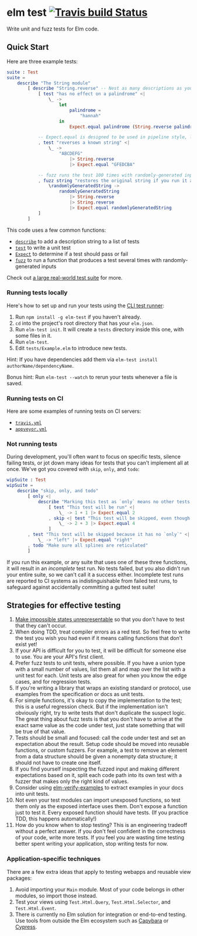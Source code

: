 # elm test [![Travis build Status](http://travis-ci.org/elm-explorations/test.svg?branch=master)](https://travis-ci.org/elm-explorations/test)

Write unit and fuzz tests for Elm code.

## Quick Start

Here are three example tests:

```elm
suite : Test
suite =
    describe "The String module"
        [ describe "String.reverse" -- Nest as many descriptions as you like.
            [ test "has no effect on a palindrome" <|
                \_ ->
                    let
                        palindrome =
                            "hannah"
                    in
                        Expect.equal palindrome (String.reverse palindrome)

            -- Expect.equal is designed to be used in pipeline style, like this.
            , test "reverses a known string" <|
                \_ ->
                    "ABCDEFG"
                        |> String.reverse
                        |> Expect.equal "GFEDCBA"

            -- fuzz runs the test 100 times with randomly-generated inputs!
            , fuzz string "restores the original string if you run it again" <|
                \randomlyGeneratedString ->
                    randomlyGeneratedString
                        |> String.reverse
                        |> String.reverse
                        |> Expect.equal randomlyGeneratedString
            ]
        ]
```

This code uses a few common functions:

* [`describe`](https://package.elm-lang.org/packages/elm-explorations/test/latest/Test#describe) to add a description string to a list of tests
* [`test`](https://package.elm-lang.org/packages/elm-explorations/test/latest/Test#test) to write a unit test
* [`Expect`](https://package.elm-lang.org/packages/elm-explorations/test/latest/Expect) to determine if a test should pass or fail
* [`fuzz`](https://package.elm-lang.org/packages/elm-explorations/test/latest/Test#fuzz) to run a function that produces a test several times with randomly-generated inputs

Check out [a large real-world test suite](https://github.com/rtfeldman/elm-css/tree/master/tests) for more.

### Running tests locally

Here's how to set up and run your tests using the [CLI test runner](https://github.com/rtfeldman/node-test-runner):

1. Run `npm install -g elm-test` if you haven't already.
2. `cd` into the project's root directory that has your `elm.json`.
3. Run `elm-test init`. It will create a `tests` directory inside this one,
   with some files in it.
5. Run `elm-test`.
6. Edit `tests/Example.elm` to introduce new tests.

Hint: If you have dependencies add them via `elm-test install authorName/dependencyName`.

Bonus hint: Run `elm-test --watch` to rerun your tests whenever a file is saved.

### Running tests on CI

Here are some examples of running tests on CI servers:

* [`travis.yml`](https://github.com/rtfeldman/elm-css/blob/master/.travis.yml)
* [`appveyor.yml`](https://github.com/rtfeldman/elm-css/blob/master/appveyor.yml)

### Not running tests

During development, you'll often want to focus on specific tests, silence failing tests, or jot down many ideas for tests that you can't implement all at once. We've got you covered with `skip`, `only`, and `todo`:

```elm
wipSuite : Test
wipSuite =
    describe "skip, only, and todo"
        [ only <|
            describe "Marking this test as `only` means no other tests will be run!"
                [ test "This test will be run" <|
                    \_ -> 1 + 1 |> Expect.equal 2
                , skip <| test "This test will be skipped, even though it's in an `only`!" <|
                    \_ -> 2 + 3 |> Expect.equal 4
                ]
        , test "This test will be skipped because it has no `only`" <|
            \_ -> "left" |> Expect.equal "right"
        , todo "Make sure all splines are reticulated"
        ]
```

If you run this example, or any suite that uses one of these three functions, it will result in an _incomplete_ test run. No tests failed, but you also didn't run your entire suite, so we can't call it a success either. Incomplete test runs are reported to CI systems as indistinguishable from failed test runs, to safeguard against accidentally committing a gutted test suite!

## Strategies for effective testing

1. [Make impossible states unrepresentable](https://www.youtube.com/watch?v=IcgmSRJHu_8) so that you don't have to test that they can't occur.
1. When doing TDD, treat compiler errors as a red test. So feel free to write the test you wish you had even if it means calling functions that don't exist yet!
1. If your API is difficult for you to test, it will be difficult for someone else to use. You are your API's first client.
1. Prefer fuzz tests to unit tests, where possible. If you have a union type with a small number of values, list them all and map over the list with a unit test for each. Unit tests are also great for when you know the edge cases, and for regression tests.
1. If you're writing a library that wraps an existing standard or protocol, use examples from the specification or docs as unit tests.
1. For simple functions, it's okay to copy the implementation to the test; this is a useful regression check. But if the implementation isn't obviously right, try to write tests that don't duplicate the suspect logic. The great thing about fuzz tests is that you don't have to arrive at the exact same value as the code under test, just state something that will be true of that value.
1. Tests should be small and focused: call the code under test and set an expectation about the result. Setup code should be moved into reusable functions, or custom fuzzers. For example, a test to remove an element from a data structure should be given a nonempty data structure; it should not have to create one itself.
1. If you find yourself inspecting the fuzzed input and making different expectations based on it, split each code path into its own test with a fuzzer that makes only the right kind of values.
1. Consider using [elm-verify-examples](https://github.com/stoeffel/elm-verify-examples) to extract examples in your docs into unit tests.
1. Not even your test modules can import unexposed functions, so test them only as the exposed interface uses them. Don't expose a function just to test it. Every exposed function should have tests. (If you practice TDD, this happens automatically!)
1. How do you know when to stop testing? This is an engineering tradeoff without a perfect answer. If you don't feel confident in the correctness of your code, write more tests. If you feel you are wasting time testing better spent writing your application, stop writing tests for now.

### Application-specific techniques
There are a few extra ideas that apply to testing webapps and reusable view packages:

1. Avoid importing your `Main` module. Most of your code belongs in other modules, so import those instead.
1. Test your views using `Test.Html.Query`, `Test.Html.Selector`, and `Test.Html.Event`.
1. There is currently no Elm solution for integration or end-to-end testing. Use tools from outside the Elm ecosystem such as [Capybara](https://www.rubydoc.info/github/teamcapybara/capybara) or [Cypress](https://www.cypress.io).

